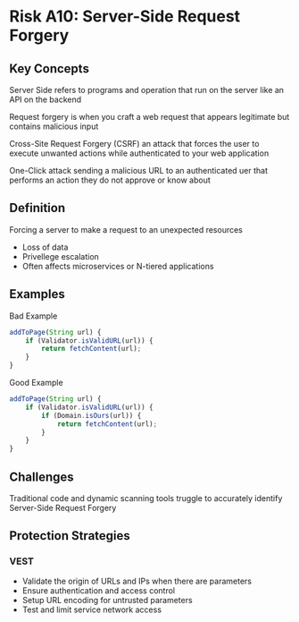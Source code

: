 # Risk A10: Server-Side Request Forgery

## Key Concepts

Server Side refers to programs and operation that run on the server like an API on the backend

Request forgery is when you craft a web request that appears legitimate but contains malicious input

Cross-Site Request Forgery (CSRF) an attack that forces the user to execute unwanted actions while authenticated to your web application

One-Click attack sending a malicious URL to an authenticated uer that performs an action they do not approve or know about

## Definition

Forcing a server to make a request to an unexpected resources

- Loss of data
- Privellege escalation
- Often affects microservices or N-tiered applications

## Examples

Bad Example

```javascript
addToPage(String url) {
    if (Validator.isValidURL(url)) {
        return fetchContent(url);
    }
}
```

Good Example

```javascript
addToPage(String url) {
    if (Validator.isValidURL(url)) {
        if (Domain.isOurs(url)) {
            return fetchContent(url);
        }
    }
}
```

## Challenges

Traditional code and dynamic scanning tools truggle to accurately identify Server-Side Request Forgery

## Protection Strategies

### VEST

- Validate the origin of URLs and IPs when there are parameters
- Ensure authentication and access control
- Setup URL encoding for untrusted parameters
- Test and limit service network access
